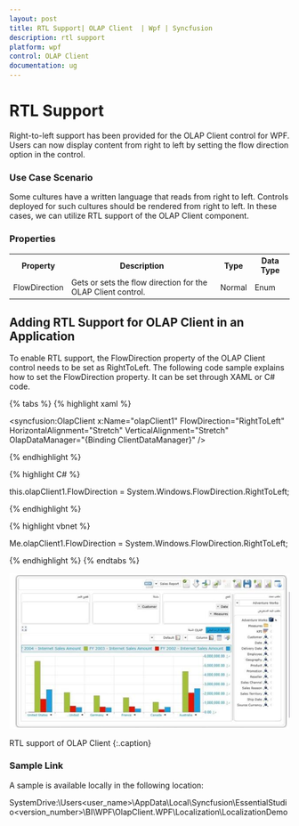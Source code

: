 ```yaml
---
layout: post
title: RTL Support| OLAP Client  | Wpf | Syncfusion
description: rtl support
platform: wpf
control: OLAP Client 
documentation: ug
---
```


# RTL Support

Right-to-left support has been provided for the OLAP Client control for WPF. Users can now display content from right to left by setting 
the flow direction option in the control. 

### Use Case Scenario

Some cultures have a written language that reads from right to left. Controls deployed for such cultures should be rendered from right to left. In these cases, we can utilize RTL support of the OLAP Client component. 

### Properties



<table>
<tr>
<th>
Property </th><th>
Description </th><th>
Type </th><th>
Data Type </th></tr>
<tr>
<td>
FlowDirection</td><td>
Gets or sets the flow direction for the OLAP Client control.</td><td>
Normal</td><td>
Enum</td></tr>
</table>

## Adding RTL Support for OLAP Client in an Application 

To enable RTL support, the FlowDirection property of the OLAP Client control needs to be set as RightToLeft. The following code sample explains how to set the FlowDirection property. It can be set through XAML or C# code.


{% tabs %}
{% highlight xaml %} 



<syncfusion:OlapClient x:Name="olapClient1" FlowDirection="RightToLeft" HorizontalAlignment="Stretch" VerticalAlignment="Stretch"                                       OlapDataManager="{Binding ClientDataManager}" />

{% endhighlight %}


{% highlight C# %} 


  this.olapClient1.FlowDirection = System.Windows.FlowDirection.RightToLeft;
  
 {% endhighlight %}

{% highlight vbnet %} 



  Me.olapClient1.FlowDirection = System.Windows.FlowDirection.RightToLeft;

{% endhighlight %}
{% endtabs %}


![](RTL-Support_images/RTL-Support_img1.jpeg)



RTL support of OLAP Client
{:.caption}


### Sample Link

A sample is available locally in the following location:

SystemDrive:\Users\<user_name>\AppData\Local\Syncfusion\EssentialStudio\<version_number>\BI\WPF\OlapClient.WPF\Localization\LocalizationDemo

